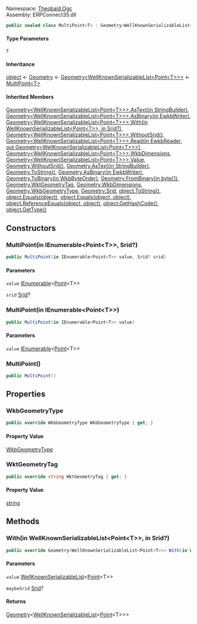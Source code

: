 
Namespace: [Theobald.Ogc](index.md)  
Assembly: ERPConnect35.dll  

```csharp
public sealed class MultiPoint<T> : Geometry<WellKnownSerializableList<Point<T>>> where T : struct, IWellKnownSerializable<T>
```

#### Type Parameters

`T` 

#### Inheritance

[object](https://learn.microsoft.com/dotnet/api/system.object) ← 
[Geometry](Theobald.Ogc.Geometry.md) ← 
[Geometry<WellKnownSerializableList<Point<T\>\>\>](Theobald.Ogc.Geometry\-1.md) ← 
[MultiPoint<T\>](Theobald.Ogc.MultiPoint\-1.md)

#### Inherited Members

[Geometry<WellKnownSerializableList<Point<T\>\>\>.AsText\(in StringBuilder\)](Theobald.Ogc.Geometry\-1.md\#Theobald\_Ogc\_Geometry\_1\_AsText\_System\_Text\_StringBuilder\_\_), 
[Geometry<WellKnownSerializableList<Point<T\>\>\>.AsBinary\(in EwkbWriter\)](Theobald.Ogc.Geometry\-1.md\#Theobald\_Ogc\_Geometry\_1\_AsBinary\_Theobald\_Ogc\_EwkbWriter\_\_), 
[Geometry<WellKnownSerializableList<Point<T\>\>\>.With\(in WellKnownSerializableList<Point<T\>\>, in Srid?\)](Theobald.Ogc.Geometry\-1.md\#Theobald\_Ogc\_Geometry\_1\_With\_\_0\_\_System\_Nullable\_Theobald\_Ogc\_Srid\_\_\_), 
[Geometry<WellKnownSerializableList<Point<T\>\>\>.WithoutSrid\(\)](Theobald.Ogc.Geometry\-1.md\#Theobald\_Ogc\_Geometry\_1\_WithoutSrid), 
[Geometry<WellKnownSerializableList<Point<T\>\>\>.Read\(in EwkbReader, out Geometry<WellKnownSerializableList<Point<T\>\>\>\)](Theobald.Ogc.Geometry\-1.md\#Theobald\_Ogc\_Geometry\_1\_Read\_Theobald\_Ogc\_EwkbReader\_\_Theobald\_Ogc\_Geometry\_\_0\_\_\_), 
[Geometry<WellKnownSerializableList<Point<T\>\>\>.WkbDimensions](Theobald.Ogc.Geometry\-1.md\#Theobald\_Ogc\_Geometry\_1\_WkbDimensions), 
[Geometry<WellKnownSerializableList<Point<T\>\>\>.Value](Theobald.Ogc.Geometry\-1.md\#Theobald\_Ogc\_Geometry\_1\_Value), 
[Geometry.WithoutSrid\(\)](Theobald.Ogc.Geometry.md\#Theobald\_Ogc\_Geometry\_WithoutSrid), 
[Geometry.AsText\(in StringBuilder\)](Theobald.Ogc.Geometry.md\#Theobald\_Ogc\_Geometry\_AsText\_System\_Text\_StringBuilder\_\_), 
[Geometry.ToString\(\)](Theobald.Ogc.Geometry.md\#Theobald\_Ogc\_Geometry\_ToString), 
[Geometry.AsBinary\(in EwkbWriter\)](Theobald.Ogc.Geometry.md\#Theobald\_Ogc\_Geometry\_AsBinary\_Theobald\_Ogc\_EwkbWriter\_\_), 
[Geometry.ToBinary\(in WkbByteOrder\)](Theobald.Ogc.Geometry.md\#Theobald\_Ogc\_Geometry\_ToBinary\_Theobald\_Ogc\_WkbByteOrder\_\_), 
[Geometry.FromBinary\(in byte\[\]\)](Theobald.Ogc.Geometry.md\#Theobald\_Ogc\_Geometry\_FromBinary\_System\_Byte\_\_\_\_), 
[Geometry.WktGeometryTag](Theobald.Ogc.Geometry.md\#Theobald\_Ogc\_Geometry\_WktGeometryTag), 
[Geometry.WkbDimensions](Theobald.Ogc.Geometry.md\#Theobald\_Ogc\_Geometry\_WkbDimensions), 
[Geometry.WkbGeometryType](Theobald.Ogc.Geometry.md\#Theobald\_Ogc\_Geometry\_WkbGeometryType), 
[Geometry.Srid](Theobald.Ogc.Geometry.md\#Theobald\_Ogc\_Geometry\_Srid), 
[object.ToString\(\)](https://learn.microsoft.com/dotnet/api/system.object.tostring), 
[object.Equals\(object\)](https://learn.microsoft.com/dotnet/api/system.object.equals\#system\-object\-equals\(system\-object\)), 
[object.Equals\(object, object\)](https://learn.microsoft.com/dotnet/api/system.object.equals\#system\-object\-equals\(system\-object\-system\-object\)), 
[object.ReferenceEquals\(object, object\)](https://learn.microsoft.com/dotnet/api/system.object.referenceequals), 
[object.GetHashCode\(\)](https://learn.microsoft.com/dotnet/api/system.object.gethashcode), 
[object.GetType\(\)](https://learn.microsoft.com/dotnet/api/system.object.gettype)

## Constructors

### <a id="Theobald_Ogc_MultiPoint_1__ctor_System_Collections_Generic_IEnumerable_Theobald_Ogc_Point__0____System_Nullable_Theobald_Ogc_Srid__"></a> MultiPoint\(in IEnumerable<Point<T\>\>, Srid?\)

```csharp
public MultiPoint(in IEnumerable<Point<T>> value, Srid? srid)
```

#### Parameters

`value` [IEnumerable](https://learn.microsoft.com/dotnet/api/system.collections.generic.ienumerable\-1)<[Point](Theobald.Ogc.Point\-1.md)<T\>\>

`srid` [Srid](Theobald.Ogc.Srid.md)?

### <a id="Theobald_Ogc_MultiPoint_1__ctor_System_Collections_Generic_IEnumerable_Theobald_Ogc_Point__0____"></a> MultiPoint\(in IEnumerable<Point<T\>\>\)

```csharp
public MultiPoint(in IEnumerable<Point<T>> value)
```

#### Parameters

`value` [IEnumerable](https://learn.microsoft.com/dotnet/api/system.collections.generic.ienumerable\-1)<[Point](Theobald.Ogc.Point\-1.md)<T\>\>

### <a id="Theobald_Ogc_MultiPoint_1__ctor"></a> MultiPoint\(\)

```csharp
public MultiPoint()
```

## Properties

### <a id="Theobald_Ogc_MultiPoint_1_WkbGeometryType"></a> WkbGeometryType

```csharp
public override WkbGeometryType WkbGeometryType { get; }
```

#### Property Value

 [WkbGeometryType](Theobald.Ogc.WkbGeometryType.md)

### <a id="Theobald_Ogc_MultiPoint_1_WktGeometryTag"></a> WktGeometryTag

```csharp
public override string WktGeometryTag { get; }
```

#### Property Value

 [string](https://learn.microsoft.com/dotnet/api/system.string)

## Methods

### <a id="Theobald_Ogc_MultiPoint_1_With_Theobald_Ogc_WellKnownSerializableList_Theobald_Ogc_Point__0____System_Nullable_Theobald_Ogc_Srid___"></a> With\(in WellKnownSerializableList<Point<T\>\>, in Srid?\)

```csharp
public override Geometry<WellKnownSerializableList<Point<T>>> With(in WellKnownSerializableList<Point<T>> value, in Srid? maybeSrid)
```

#### Parameters

`value` [WellKnownSerializableList](Theobald.Ogc.WellKnownSerializableList\-1.md)<[Point](Theobald.Ogc.Point\-1.md)<T\>\>

`maybeSrid` [Srid](Theobald.Ogc.Srid.md)?

#### Returns

 [Geometry](Theobald.Ogc.Geometry\-1.md)<[WellKnownSerializableList](Theobald.Ogc.WellKnownSerializableList\-1.md)<[Point](Theobald.Ogc.Point\-1.md)<T\>\>\>

